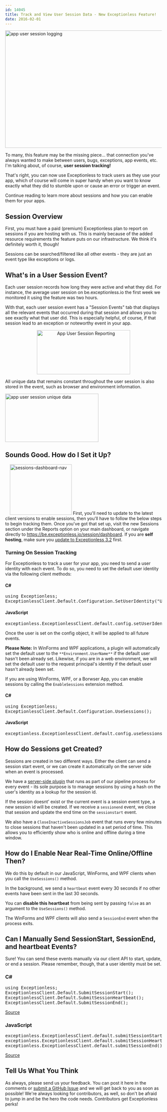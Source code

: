 ```yaml
---
id: 14045
title: Track and View User Session Data - New Exceptionless Feature!
date: 2016-02-01
---
```

<img loading="lazy" class="aligncenter size-large wp-image-14055" src="/assets/img/news/sessions-dashboard-header2-1024x411.png" alt="app user session logging" width="940" height="377" data-id="14055" srcset="/assets/sessions-dashboard-header2-1024x411.png 1024w, /assets/sessions-dashboard-header2-300x120.png 300w, /assets/sessions-dashboard-header2-768x308.png 768w, /assets/sessions-dashboard-header2.png 1824w" sizes="(max-width: 940px) 100vw, 940px" />

To many, this feature may be the missing piece... that connection you've always wanted to make between users, bugs, exceptions, app events, etc. I'm talking about, of course, **user session tracking!**

That's right, you can now use Exceptionless to track users as they use your app, which of course will come in super handy when you want to know exactly what they did to stumble upon or cause an error or trigger an event.

Continue reading to learn more about sessions and how you can enable them for your apps.

<!--more-->

## Session Overview

First, you must have a paid (premium) Exceptionless plan to report on sessions if you are hosting with us. This is mainly because of the added resource requirements the feature puts on our infrastructure. We think it's definitely worth it, though!

Sessions can be searched/filtered like all other events - they are just an event type like exceptions or logs.

## What's in a User Session Event?

Each user session records how long they were active and what they did. For instance, the average user session on be.exceptionless.io the first week we monitored it using the feature was two hours.

With that, each user session event has a "Session Events" tab that displays all the relevant events that occurred during that session and allows you to see exactly what that user did. This is especially helpful, of course, if that session lead to an exception or noteworthy event in your app.

<p style="text-align: center;">
  <a href="/assets/img/news/sessions-event-tab-user-footsteps.jpg" rel="attachment wp-att-14046"><img loading="lazy" class="aligncenter size-medium wp-image-14046" src="/assets/sessions-event-tab-user-footsteps-300x142.jpg" alt="App User Session Reporting" width="300" height="142" data-id="14046" srcset="/assets/sessions-event-tab-user-footsteps-300x142.jpg 300w, /assets/sessions-event-tab-user-footsteps-768x364.jpg 768w, /assets/sessions-event-tab-user-footsteps.jpg 815w" sizes="(max-width: 300px) 100vw, 300px" /></a>
</p>

<p style="text-align: left;">
  All unique data that remains constant throughout the user session is also stored in the event, such as browser and environment information.
</p>

<p style="text-align: left;">
  <a href="/assets/img/news/sessions-unique-user-data.jpg" rel="attachment wp-att-14047"><img loading="lazy" class="aligncenter size-medium wp-image-14047" src="/assets/sessions-unique-user-data-300x155.jpg" alt="app user session unique data" width="300" height="155" data-id="14047" srcset="/assets/sessions-unique-user-data-300x155.jpg 300w, /assets/sessions-unique-user-data-768x398.jpg 768w, /assets/sessions-unique-user-data.jpg 801w" sizes="(max-width: 300px) 100vw, 300px" /></a>
</p>

<h2 style="text-align: left;">
  Sounds Good. How do I Set it Up?
</h2>

<img loading="lazy" class="alignright size-full wp-image-14057" style="margin-left: 15px;" src="/assets/img/news/sessions-dashboard-nav.jpg" alt="sessions-dashboard-nav" width="199" height="162" data-id="14057" /> First, you'll need to update to the latest client versions to enable sessions, then you'll have to follow the below steps to begin tracking them. Once you've got that set up, visit the new Sessions section under the Reports option on your main dashboard, or navigate directly to https://be.exceptionless.io/session/dashboard. If you are **self hosting**, make sure you <a href="/new-releases-for-all-the-codes-exceptionless-3-2/" target="_blank">update to Exceptionless 3.2</a> first.

### Turning On Session Tracking

For Exceptionless to track a user for your app, you need to send a user identity with each event. To do so, you need to set the default user identity via the following client methods:

#### C#

<pre class="brush: csharp; title: ; notranslate" title="">using Exceptionless;
ExceptionlessClient.Default.Configuration.SetUserIdentity("UNIQUE_ID_OR_EMAIL_ADDRESS", "Display Name");</pre>



#### JavaScript

<pre class="brush: jscript; title: ; notranslate" title="">exceptionless.ExceptionlessClient.default.config.setUserIdentity('UNIQUE_ID_OR_EMAIL_ADDRESS', 'Display Name');</pre>

Once the user is set on the config object, it will be applied to all future events.

**Please Note:** In WinForms and WPF applications, a plugin will automatically set the default user to the `**Environment.UserName**` if the default user hasn't been already set. Likewise, if you are in a web environment, we will set the default user to the request principal's identity if the default user hasn't already been set.

If you are using WinForms, WPF, or a Borwser App, you can enable sessions by calling the `EnableSessions` extension method.

#### C#

<pre class="brush: csharp; title: ; notranslate" title="">using Exceptionless;
ExceptionlessClient.Default.Configuration.UseSessions();</pre>

#### JavaScript

<pre class="brush: jscript; title: ; notranslate" title="">exceptionless.ExceptionlessClient.default.config.useSessions();</pre>

## How do Sessions get Created?

Sessions are created in two different ways. Either the client can send a session start event, or we can create it automatically on the server side when an event is processed.

We have a <a href="https://github.com/exceptionless/Exceptionless/blob/master/Source/Core/Plugins/EventProcessor/Default/70_AutoSessionPlugin.cs#L29" target="_blank">server-side plugin</a> that runs as part of our pipeline process for every event - its sole purpose is to manage sessions by using a hash on the user's identity as a lookup for the session id.

If the session doesnt' exist or the current event is a session event type, a new session id will be created. If we receive a `sessionend` event, we close that session and update the end time on the `sessionstart` event.

We also have a `CloseInactiveSessionsJob` event that runs every few minutes to close sessions that haven't been updated in a set period of time. This allows you to efficiently show who is online and offline during a time window.

## How do I Enable Near Real-Time Online/Offline Then?

We do this by default in our JavaScript, WinForms, and WPF clients when you call the `UseSessions()` method.

In the background, we send a `heartbeat` event every 30 seconds if no other events have been sent in the last 30 seconds.

You can **disable this heartbeat** from being sent by passing `false` as an argument to the `UseSessions()` method.

The WinForms and WPF clients will also send a `SessionEnd` event when the process exits.

## Can I Manually Send SessionStart, SessionEnd, and heartbeat Events?

Sure! You can send these events manually via our client API to start, update, or end a session. Please remember, though, that a user identity must be set.

### C#

<pre class="brush: csharp; title: ; notranslate" title="">using Exceptionless;
ExceptionlessClient.Default.SubmitSessionStart();
ExceptionlessClient.Default.SubmitSessionHeartbeat();
ExceptionlessClient.Default.SubmitSessionEnd();</pre>

<a href="https://github.com/exceptionless/Exceptionless.Net/blob/master/Source/Shared/Extensions/ClientExtensions.cs#L159-L205" target="_blank">Source</a>

### JavaScript

<pre class="brush: jscript; title: ; notranslate" title="">exceptionless.ExceptionlessClient.default.submitSessionStart();
exceptionless.ExceptionlessClient.default.submitSessionHeartbeat();
exceptionless.ExceptionlessClient.default.submitSessionEnd();</pre>

<a href="https://github.com/exceptionless/Exceptionless.JavaScript/blob/master/src/ExceptionlessClient.ts#L96-L118" target="_blank">Source</a>

## Tell Us What You Think

As always, please send us your feedback. You can post it here in the comments or <a href="https://github.com/exceptionless" target="_blank">submit a GitHub Issue</a> and we will get back to you as soon as possible! We're always looking for contributors, as well, so don't be afraid to jump in and be the hero the code needs. Contributors get Exceptionless perks!
